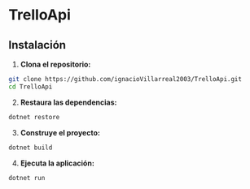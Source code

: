 # TrelloApi

## Instalación

1. **Clona el repositorio:**

```bash
git clone https://github.com/ignacioVillarreal2003/TrelloApi.git
cd TrelloApi
```

2. **Restaura las dependencias:**

```bash
dotnet restore
```

3. **Construye el proyecto:**
   
```bash
dotnet build
```

4. **Ejecuta la aplicación:**

```bash
dotnet run
```
